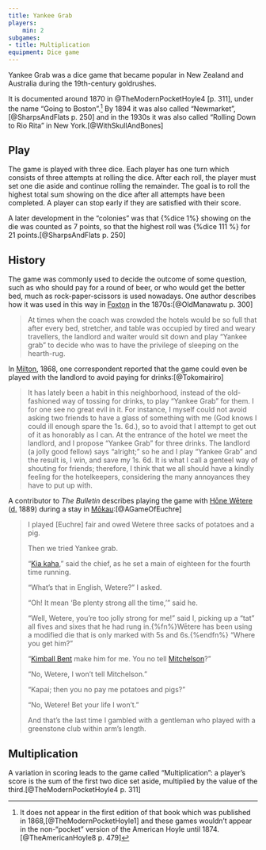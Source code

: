 ```yaml
---
title: Yankee Grab
players:
    min: 2
subgames:
- title: Multiplication
equipment: Dice game
---
```


<p class="lead">
Yankee Grab was a dice game that became popular in New Zealand and Australia during the 19th-century goldrushes.
</p>

It is documented around 1870 in @TheModernPocketHoyle4 [p. 311], under the name “<span class="aka">Going to Boston</span>”.[^fn0] By 1894 it was also called “<span class="aka">Newmarket</span>”,[@SharpsAndFlats p. 250] and in the 1930s it was also called “<span class="aka">Rolling Down to Rio Rita</span>” in New York.[@WithSkullAndBones]

[^fn0]: It does not appear in the first edition of that book which was published in 1868,[@TheModernPocketHoyle1] and these games wouldn’t appear in the non-“pocket” version of the American Hoyle until 1874.[@TheAmericanHoyle8 p. 479]

## Play

The game is played with three dice. Each player has one turn which consists of three attempts at rolling the dice. After each roll, the player must set one die aside and continue rolling the remainder. The goal is to roll the highest total sum showing on the dice after all attempts have been completed. A player can stop early if they are satisfied with their score.

A later development in the “colonies” was that {%dice 1%} showing on the die was counted as 7 points, so that the highest roll was {%dice 111 %} for 21 points.[@SharpsAndFlats p. 250]


## History

The game was commonly used to decide the outcome of some question, such as who should pay for a round of beer, or who would get the better bed, much as rock-paper-scissors is used nowadays. One author describes how it was used in this way in [Foxton](https://en.wikipedia.org/wiki/Foxton,_New_Zealand) in the 1870s:[@OldManawatu p. 300]

> At times when the coach was crowded the hotels would be so full that after
> every bed, stretcher, and table was occupied by tired and weary travellers,
> the landlord and waiter would sit down and play “Yankee grab” to decide who
> was to have the privilege of sleeping on the hearth-rug.

In [Milton](https://en.wikipedia.org/wiki/Milton,_New_Zealand), 1868, one correspondent reported that the game could even be played with the landlord to avoid paying for drinks:[@Tokomairiro]

> It has lately been a habit in this neighborhood, instead of the old-fashioned
> way of tossing for drinks, to play “Yankee Grab” for them. I for one see no
> great evil in it. For instance, I myself could not avoid asking two friends to
> have a glass of something with me (God knows I could ill enough spare the 1s.
> 6d.), so to avoid that I attempt to get out of it as honorably as I can. At
> the entrance of the hotel we meet the landlord, and I propose “Yankee Grab”
> for three drinks. The landlord (a jolly good fellow) says “alright;” so he and
> I play “Yankee Grab” and the result is, I win, and save my 1s. 6d. It is what
> I call a genteel way of shouting for friends; therefore, I think that we all
> should have a kindly feeling for the hotelkeepers, considering the many
> annoyances they have to put up with.

A contributor to <cite>The Bulletin</cite> describes playing the game with [Hōne Wētere](https://teara.govt.nz/en/biographies/2t29/te-rerenga-hone-wetere) (<abbr title="died">d.</abbr> 1889) during a stay in [Mōkau](https://en.wikipedia.org/wiki/Mokau):[@AGameOfEuchre] 

> I played [Euchre] fair and owed Wetere three sacks of potatoes and a pig.
>
> Then we tried Yankee grab.
>
> “[Kia kaha](https://en.wikipedia.org/wiki/Kia_kaha),” said the chief, as he
> set a main of eighteen for the fourth time running.
> 
> “What’s that in English, Wetere?” I asked.
>
> “Oh! It mean ‘Be plenty strong all the time,’” said he.
>
> “Well, Wetere, you’re too jolly strong for me!” said I, picking up a “tat” all
> fives and sixes that he had rung in.{%fn%}Wētere has been using a modified die
> that is only marked with 5s and 6s.{%endfn%} “Where you get him?”
> 
> “[Kimball Bent](https://en.wikipedia.org/wiki/Kimball_Bent) make him for me.
> You no tell [Mitchelson](https://en.wikipedia.org/wiki/Edwin_Mitchelson)?”
> 
> “No, Wetere, I won’t tell Mitchelson.”
>
> “Kapai; then you no pay me potatoes and pigs?”
>
> “No, Wetere! Bet your life I won’t.”
>
> And that’s the last time I gambled with a gentleman who played with a
> greenstone club within arm’s length.

## Multiplication

A variation in scoring leads to the game called “Multiplication”: a player’s score is the sum of the first two dice set aside, multiplied by the value of the third.[@TheModernPocketHoyle4 p. 311]
